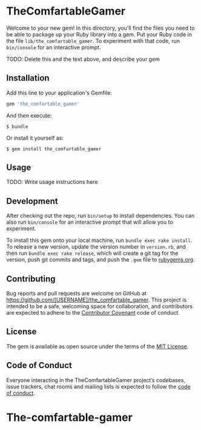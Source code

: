 # TheComfartableGamer

Welcome to your new gem! In this directory, you'll find the files you need to be able to package up your Ruby library into a gem. Put your Ruby code in the file `lib/the_comfartable_gamer`. To experiment with that code, run `bin/console` for an interactive prompt.

TODO: Delete this and the text above, and describe your gem

## Installation

Add this line to your application's Gemfile:

```ruby
gem 'the_comfartable_gamer'
```

And then execute:

    $ bundle

Or install it yourself as:

    $ gem install the_comfartable_gamer

## Usage

TODO: Write usage instructions here

## Development

After checking out the repo, run `bin/setup` to install dependencies. You can also run `bin/console` for an interactive prompt that will allow you to experiment.

To install this gem onto your local machine, run `bundle exec rake install`. To release a new version, update the version number in `version.rb`, and then run `bundle exec rake release`, which will create a git tag for the version, push git commits and tags, and push the `.gem` file to [rubygems.org](https://rubygems.org).

## Contributing

Bug reports and pull requests are welcome on GitHub at https://github.com/[USERNAME]/the_comfartable_gamer. This project is intended to be a safe, welcoming space for collaboration, and contributors are expected to adhere to the [Contributor Covenant](http://contributor-covenant.org) code of conduct.

## License

The gem is available as open source under the terms of the [MIT License](https://opensource.org/licenses/MIT).

## Code of Conduct

Everyone interacting in the TheComfartableGamer project’s codebases, issue trackers, chat rooms and mailing lists is expected to follow the [code of conduct](https://github.com/[USERNAME]/the_comfartable_gamer/blob/master/CODE_OF_CONDUCT.md).
# The-comfartable-gamer
